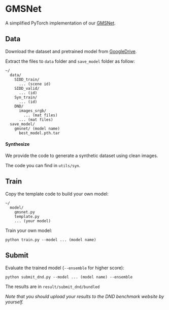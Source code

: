 # GMSNet

A simplified PyTorch implementation of our [GMSNet](https://doi.org/10.1109/LSP.2020.3039726).

## Data

Download the dataset and pretrained model from [GoogleDrive](https://drive.google.com/drive/folders/1n2NKB7z2r13HAqFUNe4UDjq7d1JoGhU0?usp=sharing).

Extract the files to `data` folder and `save_model` folder as follow:

```
~/
  data/
    SIDD_train/
      ... (scene id)
    SIDD_valid/
      ... (id)
    Syn_train/
      ... (id)
    DND/
      images_srgb/
        ... (mat files)
      ... (mat files)
  save_model/
    gmsnet/ (model name)
      best_model.pth.tar
```

#### Synthesize

We provide the code to generate a synthetic dataset using clean images.

The code you can find in `utils/syn`.

## Train

Copy the template code to build your own model:

```
~/
  model/
    gmsnet.py
    template.py
    ... (your model)
```

Train your own model:

```
python train.py --model ... (model name)
```

## Submit

Evaluate the trained model (`--ensemble` for higher score):

```
python submit_dnd.py --model ... (model name) --ensemble
```

The results are in `result/submit_dnd/bundled`

*Note that you should upload your results to the DND benchmark website by yourself.*

